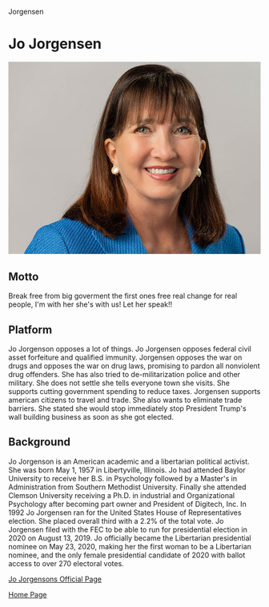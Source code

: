 Jorgensen
# Jo Jorgensen 


![Jo Jorgesen pictue](jo990000.jpg)



## Motto 
  Break free from big goverment the first ones free real change for real people, I'm with her she's with us! Let her speak!!

## Platform
Jo Jorgenson opposes a lot of things. Jo Jorgensen opposes federal civil asset forfeiture and qualified immunity. Jorgensen opposes the war on drugs and opposes the war on drug laws, promising to pardon all nonviolent drug offenders. She has also tried to de-militarization police and other military. She does not settle she tells everyone town she visits. She supports cutting government spending to reduce taxes. Jorgensen supports american citizens to travel and trade. She also wants to eliminate trade barriers. She stated she would stop immediately stop President Trump's wall building business as soon as she got elected. 


## Background 
Jo Jorgenson is an American academic and a libertarian political activist. She was born May 1, 1957 in Libertyville, Illinois. Jo had attended Baylor University to receive her B.S. in Psychology followed by a Master's in Administration from Southern Methodist University. Finally she attended Clemson University receiving a Ph.D. in industrial and Organizational Psychology after becoming part owner and President of Digitech, Inc. In 1992 Jo Jorgensen ran for the United States House of Representatives election. She placed overall third with a 2.2% of the total vote. Jo Jorgensen filed with the FEC to be able to run for presidential election in 2020 on August 13, 2019. Jo officially became the Libertarian presidential nominee on May 23, 2020, making her the first woman to be a Libertarian nominee, and the only female presidential candidate of 2020 with ballot access to over 270 electoral votes. 


[Jo Jorgensons Official Page](https://jo20.com)


[Home Page](/README.md) 
